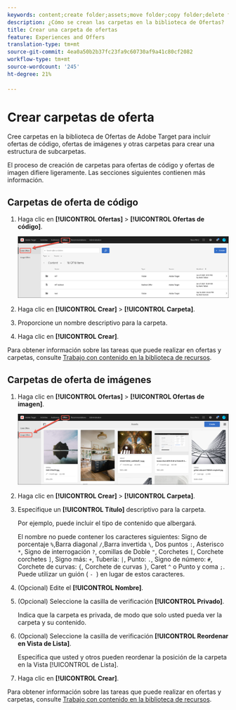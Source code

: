 ```yaml
---
keywords: content;create folder;assets;move folder;copy folder;delete folder;download folder;folder
description: ¿Cómo se crean las carpetas en la biblioteca de Ofertas?
title: Crear una carpeta de ofertas
feature: Experiences and Offers
translation-type: tm+mt
source-git-commit: 4ea0a50b2b37fc23fa9c60730af9a41c80cf2082
workflow-type: tm+mt
source-wordcount: '245'
ht-degree: 21%

---
```



# Crear carpetas de oferta

Cree carpetas en la biblioteca de Ofertas de Adobe Target para incluir ofertas de código, ofertas de imágenes y otras carpetas para crear una estructura de subcarpetas.

El proceso de creación de carpetas para ofertas de código y ofertas de imagen difiere ligeramente. Las secciones siguientes contienen más información.

## Carpetas de oferta de código

1. Haga clic en **[!UICONTROL Ofertas]** > **[!UICONTROL Ofertas de código]**.

   ![Ficha Ofertas de código](/help/c-experiences/c-manage-content/assets/code-offers-tab.png)

1. Haga clic en **[!UICONTROL Crear]** > **[!UICONTROL Carpeta]**.

1. Proporcione un nombre descriptivo para la carpeta.

1. Haga clic en **[!UICONTROL Crear]**.

Para obtener información sobre las tareas que puede realizar en ofertas y carpetas, consulte [Trabajo con contenido en la biblioteca de recursos](/help/c-experiences/c-manage-content/assets-working.md).

## Carpetas de oferta de imágenes

1. Haga clic en **[!UICONTROL Ofertas]** > **[!UICONTROL Ofertas de imagen]**.

   ![Ficha Ofertas de imagen](/help/c-experiences/c-manage-content/assets/image-offers-tab.png)

1. Haga clic en **[!UICONTROL Crear]** > **[!UICONTROL Carpeta]**.
1. Especifique un **[!UICONTROL Título]** descriptivo para la carpeta.

   Por ejemplo, puede incluir el tipo de contenido que albergará.

   El nombre no puede contener los caracteres siguientes: Signo de porcentaje `%`,Barra diagonal `/`,Barra invertida `\`, Dos puntos `:`, Asterisco `*`, Signo de interrogación `?`, comillas de Doble `"`, Corchetes `[`, Corchete corchetes `]`, Signo más: `+`, Tubería: `|`, Punto: `.`, Signo de número: `#`, Corchete de curvas: `{`, Corchete de curvas `}`, Caret `^` o Punto y coma `;`. Puede utilizar un guión ( `- `) en lugar de estos caracteres.

1. (Opcional) Edite el **[!UICONTROL Nombre]**.
1. (Opcional) Seleccione la casilla de verificación **[!UICONTROL Privado]**.

   Indica que la carpeta es privada, de modo que solo usted pueda ver la carpeta y su contenido.

1. (Opcional) Seleccione la casilla de verificación **[!UICONTROL Reordenar en Vista de Lista]**.

   Especifica que usted y otros pueden reordenar la posición de la carpeta en la Vista [!UICONTROL de Lista].

1. Haga clic en **[!UICONTROL Crear]**.

Para obtener información sobre las tareas que puede realizar en ofertas y carpetas, consulte [Trabajo con contenido en la biblioteca de recursos](/help/c-experiences/c-manage-content/assets-working.md).
